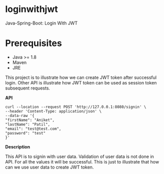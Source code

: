 # loginwithjwt
Java-Spring-Boot: Login With JWT

# Prerequisites
- Java >= 1.8
- Maven
- JRE 

This project is to illustrate how we can create JWT token after successful login. 
Other API is illustrate how JWT token can be used as session token subsequent requests.



**API**
```
curl --location --request POST 'http://127.0.0.1:8080/signin' \
--header 'Content-Type: application/json' \
--data-raw '{
"firstName": "Aniket",
"lastName": "Patil",
"email": "test@test.com",
"password": "test"
}'

```
**Description**

This API is to signin with user data. Validation of user data is not done in API. For all the values it will be successful. This is just to illustrate that how can we use user data to create JWT token. 
